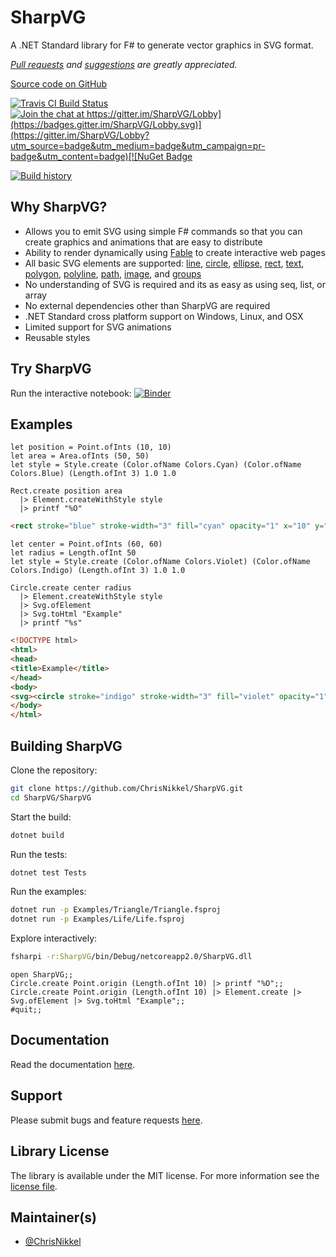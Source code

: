 # SharpVG

A .NET Standard library for F# to generate vector graphics in SVG format.

_[Pull requests](https://github.com/ChrisNikkel/SharpVG/pulls) and [suggestions](https://github.com/ChrisNikkel/SharpVG/issues) are greatly appreciated._

[Source code on GitHub](https://github.com/ChrisNikkel/SharpVG)

[![Travis CI Build Status](https://travis-ci.org/ChrisNikkel/SharpVG.svg?branch=master)](https://travis-ci.org/ChrisNikkel/SharpVG) [![Join the chat at https://gitter.im/SharpVG/Lobby](https://badges.gitter.im/SharpVG/Lobby.svg)](https://gitter.im/SharpVG/Lobby?utm_source=badge&utm_medium=badge&utm_campaign=pr-badge&utm_content=badge)[![NuGet Badge](https://buildstats.info/nuget/SharpVG)](https://www.nuget.org/packages/SharpVG/)

[![Build history](https://buildstats.info/travisci/chart/ChrisNikkel/SharpVG?showStats=false)](https://travis-ci.org/ChrisNikkel/SharpVG)

## Why SharpVG?

  - Allows you to emit SVG using simple F# commands so that you can create graphics and animations that are easy to distribute
  - Ability to render dynamically using [Fable](http://fable.io) to create interactive web pages
  - All basic SVG elements are supported: [line](https://github.com/ChrisNikkel/SharpVG/wiki/Line), [circle](https://github.com/ChrisNikkel/SharpVG/wiki/Circle), [ellipse](https://github.com/ChrisNikkel/SharpVG/wiki/Ellipse), [rect](https://github.com/ChrisNikkel/SharpVG/wiki/Rect), [text](https://github.com/ChrisNikkel/SharpVG/wiki/Text), [polygon](https://github.com/ChrisNikkel/SharpVG/wiki/Polygon), [polyline](https://github.com/ChrisNikkel/SharpVG/wiki/polyLine), [path](https://github.com/ChrisNikkel/SharpVG/wiki/Path), [image](https://github.com/ChrisNikkel/SharpVG/wiki/Image), and [groups](https://github.com/ChrisNikkel/SharpVG/wiki/Group)
  - No understanding of SVG is required and its as easy as using seq, list, or array
  - No external dependencies other than SharpVG are required
  - .NET Standard cross platform support on Windows, Linux, and OSX
  - Limited support for SVG animations
  - Reusable styles

## Try SharpVG

Run the interactive notebook: [![Binder](https://mybinder.org/badge_logo.svg)](https://mybinder.org/v2/gh/ChrisNikkel/SharpVG/master)

## Examples

```F#
let position = Point.ofInts (10, 10)
let area = Area.ofInts (50, 50)
let style = Style.create (Color.ofName Colors.Cyan) (Color.ofName Colors.Blue) (Length.ofInt 3) 1.0 1.0

Rect.create position area
  |> Element.createWithStyle style
  |> printf "%O"
```

```html
<rect stroke="blue" stroke-width="3" fill="cyan" opacity="1" x="10" y="10" height="50" width="50"/>
```

```F#
let center = Point.ofInts (60, 60)
let radius = Length.ofInt 50
let style = Style.create (Color.ofName Colors.Violet) (Color.ofName Colors.Indigo) (Length.ofInt 3) 1.0 1.0

Circle.create center radius
  |> Element.createWithStyle style
  |> Svg.ofElement
  |> Svg.toHtml "Example"
  |> printf "%s"
```

```html
<!DOCTYPE html>
<html>
<head>
<title>Example</title>
</head>
<body>
<svg><circle stroke="indigo" stroke-width="3" fill="violet" opacity="1" r="50" cx="60" cy="60"/></svg>
</body>
</html>
```

## Building SharpVG

Clone the repository:
```bash
git clone https://github.com/ChrisNikkel/SharpVG.git
cd SharpVG/SharpVG
```

Start the build:
```bash
dotnet build
```

Run the tests:
```bash
dotnet test Tests
```

Run the examples:
```bash
dotnet run -p Examples/Triangle/Triangle.fsproj
dotnet run -p Examples/Life/Life.fsproj
```

Explore interactively:
```bash
fsharpi -r:SharpVG/bin/Debug/netcoreapp2.0/SharpVG.dll
```
```F#
open SharpVG;;
Circle.create Point.origin (Length.ofInt 10) |> printf "%O";;
Circle.create Point.origin (Length.ofInt 10) |> Element.create |> Svg.ofElement |> Svg.toHtml "Example";;
#quit;;
```
## Documentation

Read the documentation [here](https://github.com/ChrisNikkel/SharpVG/wiki).

## Support

Please submit bugs and feature requests [here](https://github.com/ChrisNikkel/SharpVG/issues).

## Library License

The library is available under the MIT license. For more information see the [license file](https://github.com/ChrisNikkel/SharpVG/blob/master/LICENSE.md).

## Maintainer(s)

  - [@ChrisNikkel](https://github.com/ChrisNikkel)
